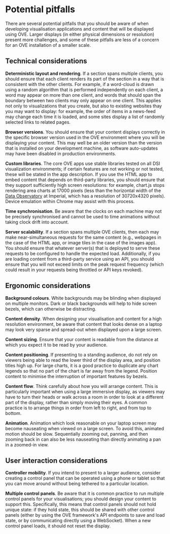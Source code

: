 # Potential pitfalls

There are several potential pitfalls that you should be aware of when developing visualisation applications and content that will be displayed using OVE. Larger displays (in either physical dimensions or resolution) present more challenges, and some of these pitfalls are less of a concern for an OVE installation of a smaller scale.

## Technical considerations

**Deterministic layout and rendering**. If a section spans multiple clients, you should ensure that each client renders its part of the section in a way that is consistent with the other clients. For example, if a word-cloud is drawn using a random algorithm that is performed independently on each client, a word may appear on more than one client, and words that should span the boundary between two clients may only appear on one client. This applies not only to visualizations that you create, but also to existing websites thay you may want to display: for example, the order of items in a news-feed may change each time it is loaded, and some sites display a list of randomly selected links to related pages.

**Browser versions**. You should ensure that your content displays correctly in the specific browser version used in the OVE environment where you will be displaying your content. This may well be an older version than the version that is installed on your development machine, as software auto-updates may have been disabled in production environments.

**Custom libraries**. The core OVE apps use stable libraries tested on all DSI visualization environments; if certain features are not working or not tested, these will be stated in the app description. If you use the HTML app to embed content that depends on third-party libraries, you should ensure that they support sufficiently high screen resolutions: for example, chart.js stops rendering area charts at 17000 pixels (less than the horizontal width of the [Data Observatory](https://www.imperial.ac.uk/data-science/data-observatory/) at Imperial, which has a resolution of 30720x4320 pixels). Device emulation within Chrome may assist with this process.

**Time synchronisation**. Be aware that the clocks on each machine may not be precisely synchronised and cannot be used to time animations without taking clock drift into account.

**Server scalability**. If a section spans multiple OVE clients, then each may make near-simultaneous requests for the same content (e.g., webpages in the case of the HTML app, or image tiles in the case of the images app). You should ensure that whatever server(s) that is deployed to serve these requests to be configured to handle the expected load. Additionally, if you are loading content from a third-party service using an API, you should ensure that you will not exceed limits on the peak request frequency (which could result in your requests being throttled or API keys revoked).

## Ergonomic considerations

**Background colours**. White backgrounds may be blinding when displayed on multiple monitors. Dark or black backgrounds will help to hide screen bezels, which can otherwise be distracting.

**Content density**. When designing your visualisation and content for a high resolution environment, be aware that content that looks dense on a laptop may look very sparse and spread-out when displayed upon a large screen.

**Content sizing**. Ensure that your content is readable from the distance at which you expect it to be read by your audience.

**Content positioning**. If presenting to a standing audience, do not rely on viewers being able to read the lower third of the display area, and position titles high up. For large charts, it is a good practice to duplicate any chart legends so that no part of the chart is far away from the legend. Position content to minimise the interruption of important features by bezels.

**Content flow**. Think carefully about how you will arrange content. This is particularly important when using a large immersive display, as viewers may have to turn their heads or walk across a room in order to look at a different part of the display, rather than simply moving their eyes. A common practice is to arrange things in order from left to right, and from top to bottom.

**Animation**. Animation which look reasonable on your laptop screen may become nauseating when viewed on a large screen. To avoid this, animated motion should be slow. Sequentially zooming out, panning, and then zooming back in can also be less nauseating than directly animating a pan in a zoomed-in view.

## User interaction considerations

**Controller mobility**. If you intend to present to a larger audience, consider creating a control panel that can be operated using a phone or tablet so that you can move around without being tethered to a particular location.

**Multiple control panels**. Be aware that it is common practice to run multiple control panels for your visualisations; you should design your content to support this. Specifically, this means that control panels should not hold unique state: if they hold state, this should be shared with other control panels (either by using the OVE framework's API endpoints to save and load state, or by communicating directly using a WebSocket). When a new control panel loads, it should not reset the display.
